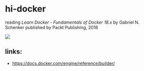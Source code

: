 # hi-docker

reading *Learn Docker - Fundamentals of Docker 18.x* by Gabriel N. Schenker published by Packt Publishing, 2018

![](https://images.weserv.nl/?url=www.packtpub.com/sites/default/files/B10028cover.png&w=300)

## links:

* https://docs.docker.com/engine/reference/builder/
